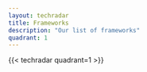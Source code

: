 ```yaml
---
layout: techradar
title: Frameworks
description: "Our list of frameworks"
quadrant: 1
---
```

{{< techradar quadrant=1 >}}
